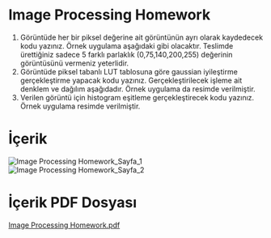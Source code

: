 # Image Processing Homework

1. Görüntüde her bir piksel değerine ait görüntünün ayrı olarak kaydedecek kodu yazınız.
    Örnek uygulama aşağıdaki gibi olacaktır. Teslimde ürettiğiniz sadece 5 farklı parlaklık
    (0,75,140,200,255) değerinin görüntüsünü vermeniz yeterlidir.
2. Görüntüde piksel tabanlı LUT tablosuna göre gaussian iyileştirme gerçekleştirme
    yapacak kodu yazınız. Gerçekleştirilecek işleme ait denklem ve dağılım aşağıdadır.
    Örnek uygulama da resimde verilmiştir.
3. Verilen görüntü için histogram eşitleme gerçekleştirecek kodu yazınız. Örnek uygulama
    resimde verilmiştir.
 
# İçerik

![Image Processing Homework_Sayfa_1](https://user-images.githubusercontent.com/50529546/124368107-4eb21280-dc66-11eb-945e-f9023877f5df.jpg)
![Image Processing Homework_Sayfa_2](https://user-images.githubusercontent.com/50529546/124368109-507bd600-dc66-11eb-8356-a6c3ec8925a0.jpg)

# İçerik PDF Dosyası

[Image Processing Homework.pdf](https://github.com/bhrcfth42/Image-Processing-Homework/files/6759120/Image.Processing.Homework.pdf)
